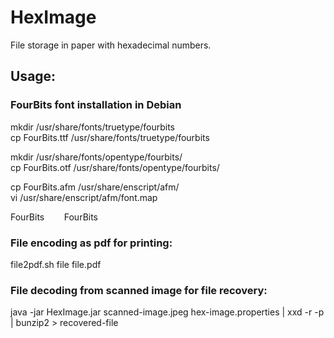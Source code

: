 # HexImage
File storage in paper with hexadecimal numbers.

## Usage:

### FourBits font installation in Debian

mkdir /usr/share/fonts/truetype/fourbits\
cp FourBits.ttf /usr/share/fonts/truetype/fourbits

mkdir /usr/share/fonts/opentype/fourbits/\
cp FourBits.otf /usr/share/fonts/opentype/fourbits/

cp FourBits.afm /usr/share/enscript/afm/\
vi /usr/share/enscript/afm/font.map

FourBits&nbsp;&nbsp;&nbsp;&nbsp;&nbsp;&nbsp;&nbsp;&nbsp;FourBits

### File encoding as pdf for printing:

file2pdf.sh file file.pdf

### File decoding from scanned image for file recovery:

java -jar HexImage.jar scanned-image.jpeg hex-image.properties | xxd -r -p | bunzip2 > recovered-file
